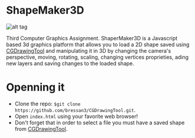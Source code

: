# ShapeMaker3D

![alt tag](https://raw.github.com/bressan3/Shape3D/master/screen.png)

Third Computer Graphics Assignment.
ShaperMaker3D is a Javascript based 3d graphics platform that allows you to load a 2D shape saved
using [CGDrawingTool](https://github.com/bressan3/CGDrawingTool) and manipulating it in 3D by changing the camera's perspective, moving, rotating, scaling, changing vertices proprieties, ading new layers and saving changes to the loaded shape.

# Openning it

- Clone the repo: `$git clone https://github.com/bressan3/CGDrawingTool.git`.
- Open `index.html` using your favorite web browser!
- Don't forget that in order to select a file you must have a saved shape from [CGDrawingTool](https://github.com/bressan3/CGDrawingTool).
